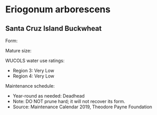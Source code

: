 # Eriogonum arborescens
## Santa Cruz Island Buckwheat

Form: 

Mature size: 

WUCOLS water use ratings:

- Region 3: Very Low
- Region 4: Very Low

Maintenance schedule:

- Year-round as needed: Deadhead
- Note: DO NOT prune hard; it will not recover its form.
- Source: Maintenance Calendar 2019, Theodore Payne Foundation
